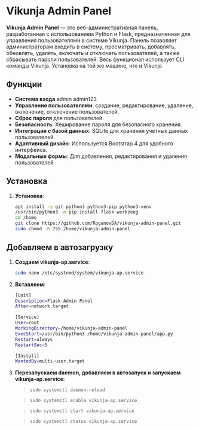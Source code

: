 # Vikunja Admin Panel

**Vikunja Admin Panel** — это веб-административная панель, разработанная с использованием Python и Flask, предназначенная для управления пользователями в системе Vikunja. Панель позволяет администраторам входить в систему, просматривать, добавлять, обновлять, удалять, включать и отключать пользователей, а также сбрасывать пароли пользователей. Весь функционал использует CLI команды Vikunja. Установка на той же машине, что и Vikunja

## Функции

- **Система входа** admin admin123
- **Управление пользователями**: создание, редактирование, удаление, включение, отключение пользователей.
- **Сброс пароля** для пользователей.
- **Безопасность**: Хеширование пароля для безопасного хранения.
- **Интеграция с базой данных**: SQLite для хранения учетных данных пользователей.
- **Адаптивный дизайн**: Используется Bootstrap 4 для удобного интерфейса.
- **Модальные формы**: Для добавления, редактирования и удаления пользователей.

## Установка

1. **Установка**:
   ```bash
   apt install -y git python3 python3-pip python3-venv
   /usr/bin/python3 -m pip install flask werkzeug
   cd /home
   git clone https://github.com/RoganovDA/vikunja-admin-panel.git
   sudo chmod -R 755 /home/vikunja-admin-panel

## Добавляем в автозагрузку 
1. **Создаем  vikunja-ap.service**:
   ```bash
   sudo nano /etc/systemd/system/vikunja-ap.service
2. **Вставляем**:
     ```bash                                                            
   [Unit]
   Description=Flask Admin Panel
   After=network.target

   [Service]
   User=root
   WorkingDirectory=/home/vikunja-admin-panel
   ExecStart=/usr/bin/python3 /home/vikunja-admin-panel/app.py
   Restart=always
   RestartSec=5

   [Install]
   WantedBy=multi-user.target
3. **Перезапускаем daemon, добавляем в автозапуск и запускаем vikunja-ap.service**:
   > `sudo systemctl daemon-reload`
   
   > `sudo systemctl enable vikunja-ap.service`
   
   > `sudo systemctl start vikunja-ap.service`
   
   > `sudo systemctl status vikunja-ap.service`



